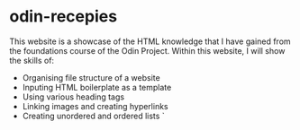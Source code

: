 # odin-recepies

This website is a showcase of the HTML knowledge that I have gained from the foundations course of the Odin Project. Within this website, I will show the skills of:

- Organising file structure of a website
- Inputing HTML boilerplate as a template
- Using various heading tags
- Linking images and creating hyperlinks
- Creating unordered and ordered lists
`
